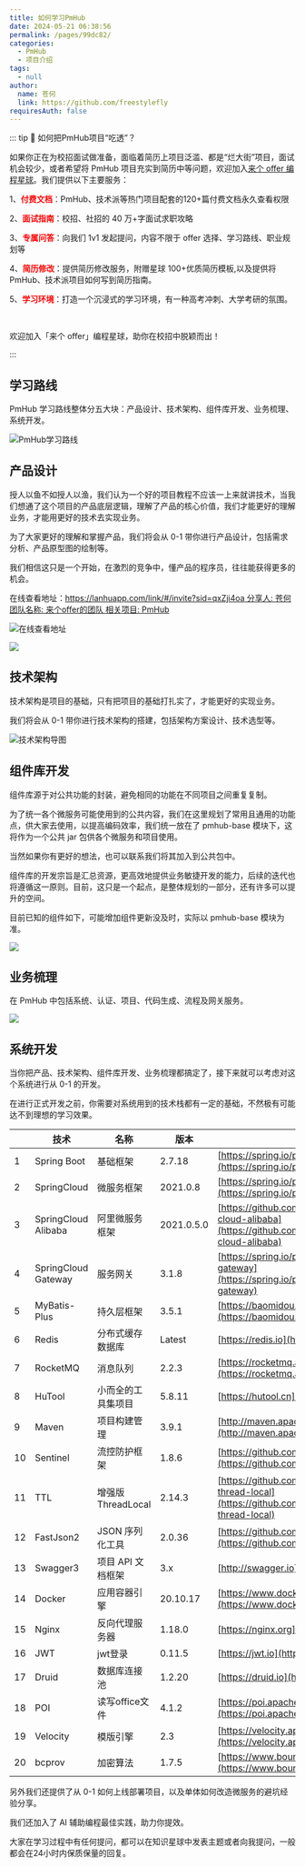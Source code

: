 ```yaml
---
title: 如何学习PmHub
date: 2024-05-21 06:38:56
permalink: /pages/99dc82/
categories: 
  - PmHub
  - 项目介绍
tags: 
  - null
author: 
  name: 苍何
  link: https://github.com/freestylefly
requiresAuth: false
---
```

::: tip 🚀 如何把PmHub项目“吃透”？

如果你正在为校招面试做准备，面临着简历上项目泛滥、都是“烂大街”项目，面试机会较少，或者希望将 PmHub 项目充实到简历中等问题，欢迎加入[来个 offer 编程星球](https://laigeoffer.cn/pages/8429d9/)。我们提供以下主要服务：

1、**<span style="color:red;">付费文档</span>**：PmHub、技术派等热门项目配套的120+篇付费文档永久查看权限

2、**<span style="color:red;">面试指南</span>**：校招、社招的 40 万+字面试求职攻略


3、**<span style="color:red;">专属问答</span>**：向我们 1v1 发起提问，内容不限于 offer 选择、学习路线、职业规划等



4、**<span style="color:red;">简历修改</span>**：提供简历修改服务，附赠星球 100+优质简历模板,以及提供将 PmHub、技术派项目如何写到简历指南。

5、**<span style="color:red;">学习环境</span>**：打造一个沉浸式的学习环境，有一种高考冲刺、大学考研的氛围。

<br/>

欢迎加入「来个 offer」编程星球，助你在校招中脱颖而出！

:::

## 学习路线

PmHub 学习路线整体分五大块：产品设计、技术架构、组件库开发、业务梳理、系统开发。

![PmHub学习路线](https://cdn.tobebetterjavaer.com/stutymore/%E5%AD%A6%E4%B9%A0%E8%B7%AF%E7%BA%BF.png)


## 产品设计

授人以鱼不如授人以渔，我们认为一个好的项目教程不应该一上来就讲技术，当我们想通了这个项目的产品底层逻辑，理解了产品的核心价值，我们才能更好的理解业务，才能用更好的技术去实现业务。

为了大家更好的理解和掌握产品，我们将会从 0-1 带你进行产品设计，包括需求分析、产品原型图的绘制等。

我们相信这只是一个开始，在激烈的竞争中，懂产品的程序员，往往能获得更多的机会。

在线查看地址：[https://lanhuapp.com/link/#/invite?sid=qxZji4oa
分享人: 苍何
团队名称: 来个offer的团队
相关项目: PmHub
](https://lanhuapp.com/link/#/invite?sid=qxZji4oa)

![在线查看地址](https://cdn.tobebetterjavaer.com/stutymore/20240530161308.png)


![](https://cdn.tobebetterjavaer.com/stutymore/%E4%BA%A7%E5%93%81%E8%AE%BE%E8%AE%A1.png)

## 技术架构

技术架构是项目的基础，只有把项目的基础打扎实了，才能更好的实现业务。

我们将会从 0-1 带你进行技术架构的搭建，包括架构方案设计、技术选型等。

![技术架构导图](https://cdn.tobebetterjavaer.com/stutymore/%E6%8A%80%E6%9C%AF%E6%9E%B6%E6%9E%84%E5%AF%BC%E5%9B%BE.png)

## 组件库开发

组件库源于对公共功能的封装，避免相同的功能在不同项目之间重复复制。

为了统一各个微服务可能使用到的公共内容，我们在这里规划了常用且通用的功能点，供大家去使用，以提高编码效率，我们统一放在了 pmhub-base 模块下，这将作为一个公共 jar 包供各个微服务和项目使用。

当然如果你有更好的想法，也可以联系我们将其加入到公共包中。

组件库的开发宗旨是汇总资源，更高效地提供业务敏捷开发的能力，后续的迭代也将遵循这一原则。目前，这只是一个起点，是整体规划的一部分，还有许多可以提升的空间。

目前已知的组件如下，可能增加组件更新没及时，实际以 pmhub-base 模块为准。


![](https://cdn.tobebetterjavaer.com/stutymore/%E7%BB%84%E4%BB%B6%E5%BA%93%E5%BC%80%E5%8F%91.png)


## 业务梳理

在 PmHub 中包括系统、认证、项目、代码生成、流程及网关服务。

![](https://cdn.tobebetterjavaer.com/stutymore/%E4%B8%9A%E5%8A%A1%E6%A2%B3%E7%90%86%E5%AF%BC%E5%9B%BE.png)


## 系统开发

当你把产品、技术架构、组件库开发、业务梳理都搞定了，接下来就可以考虑对这个系统进行从 0-1 的开发。

在进行正式开发之前，你需要对系统用到的技术栈都有一定的基础，不然极有可能达不到理想的学习效果。



|  | 技术 | 名称 | 版本 | 官网 |
| --- | --- | --- | --- | --- |
| 1 | Spring Boot | 基础框架 | 2.7.18 | [https://spring.io/projects/spring-boot](https://spring.io/projects/spring-boot) |
| 2 | SpringCloud | 微服务框架 | 2021.0.8 | [https://spring.io/projects/spring-cloud](https://spring.io/projects/spring-cloud) |
| 3 | SpringCloud Alibaba | 阿里微服务框架 | 2021.0.5.0 | [https://github.com/alibaba/spring-cloud-alibaba](https://github.com/alibaba/spring-cloud-alibaba) |
| 4 | SpringCloud Gateway | 服务网关 | 3.1.8 | [https://spring.io/projects/spring-cloud-gateway](https://spring.io/projects/spring-cloud-gateway) |
| 5 | MyBatis-Plus | 持久层框架 | 3.5.1 | [https://baomidou.com](https://baomidou.com) |
| 6 | Redis | 分布式缓存数据库 | Latest | [https://redis.io](https://redis.io) |
| 7 | RocketMQ | 消息队列 | 2.2.3 | [https://rocketmq.apache.org](https://rocketmq.apache.org) |
| 8 | HuTool | 小而全的工具集项目 | 5.8.11 | [https://hutool.cn](https://hutool.cn) |
| 9 | Maven | 项目构建管理 | 3.9.1 | [http://maven.apache.org](http://maven.apache.org) |
| 10 | Sentinel | 流控防护框架 | 1.8.6 | [https://github.com/alibaba/Sentinel](https://github.com/alibaba/Sentinel) |
| 11 | TTL | 增强版 ThreadLocal | 2.14.3 | [https://github.com/alibaba/transmittable-thread-local](https://github.com/alibaba/transmittable-thread-local) |
| 12 | FastJson2 | JSON 序列化工具 | 2.0.36 | [https://github.com/alibaba/fastjson2](https://github.com/alibaba/fastjson2) |
| 13 | Swagger3 | 项目 API 文档框架 | 3.x | [http://swagger.io](http://swagger.io) |
| 14 | Docker | 应用容器引擎 | 20.10.17 | [https://www.docker.com](https://www.docker.com) |
| 15 | Nginx | 反向代理服务器 | 1.18.0 | [https://nginx.org](https://nginx.org) |
| 16 | JWT | jwt登录 | 0.11.5 | [https://jwt.io](https://jwt.io) |
| 17 | Druid | 数据库连接池 | 1.2.20 | [https://druid.io](https://druid.io) |
| 18 | POI | 读写office文件 | 4.1.2 | [https://poi.apache.org/](https://poi.apache.org/) |
| 19 | Velocity | 模版引擎 | 2.3 | [https://velocity.apache.org//](https://velocity.apache.org/) |
| 20 | bcprov | 加密算法 | 1.7.5 | [https://www.bouncycastle.org/](https://www.bouncycastle.org/) |


另外我们还提供了从 0-1 如何上线部署项目，以及单体如何改造微服务的避坑经验分享。

我们还加入了 AI 辅助编程最佳实践，助力你提效。

大家在学习过程中有任何提问，都可以在知识星球中发表主题或者向我提问，一般都会在24小时内保质保量的回复。


